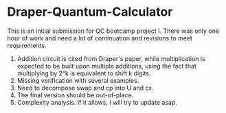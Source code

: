 # Draper-Quantum-Calculator
This is an initial submission for QC bootcamp project I. There was only one hour of work and need a lot of continuation and revisions to meet requirements.
1. Addition circuit is cited from Draper's paper, while multiplication is expected to be built upon multiple additions, using the fact that multiplying by 2^k is equivalent to shift k digits.
2. Missing verification with several examples.
3. Need to decompose swap and cp into U and cx.
4. The final version should be out-of-place.
5. Complexity analysis.
If it allows, I will try to update asap.
